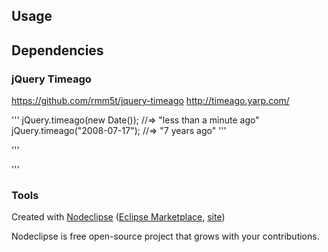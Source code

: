 




## Usage



## Dependencies

### jQuery Timeago
https://github.com/rmm5t/jquery-timeago
http://timeago.yarp.com/

'''
jQuery.timeago(new Date());             //=> "less than a minute ago"
jQuery.timeago("2008-07-17");           //=> "7 years ago"
'''

'''
<script type="text/javascript">
   jQuery(document).ready(function() {
     $("abbr.timeago").timeago();
   });
</script>
'''

### Tools

Created with [Nodeclipse](https://github.com/Nodeclipse/nodeclipse-1)
 ([Eclipse Marketplace](http://marketplace.eclipse.org/content/nodeclipse), [site](http://www.nodeclipse.org))   

Nodeclipse is free open-source project that grows with your contributions.
